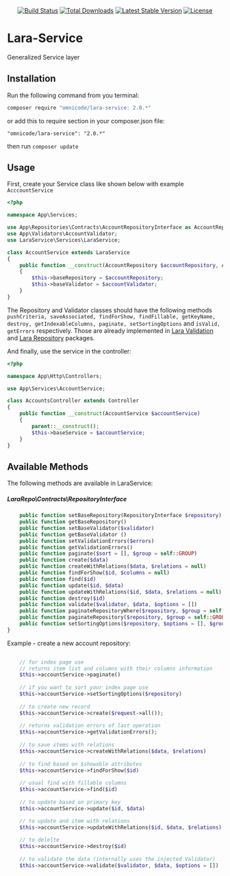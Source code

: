 
<p align="center">
<a href="https://travis-ci.org/omnicode/lara-service"><img src="https://travis-ci.org/omnicode/lara-service.svg" alt="Build Status"></a>
<a href="https://packagist.org/packages/omnicode/lara-service"><img src="https://poser.pugx.org/omnicode/lara-service/d/total.svg" alt="Total Downloads"></a>
<a href="https://packagist.org/packages/omnicode/lara-service"><img src="https://poser.pugx.org/omnicode/lara-service/v/stable.svg" alt="Latest Stable Version"></a>
<a href="https://packagist.org/packages/omnicode/lara-service"><img src="https://poser.pugx.org/omnicode/lara-service/license.svg" alt="License"></a>
</p>

# Lara-Service

Generalized Service layer

## Installation

Run the following command from you terminal:


 ```bash
 composer require "omnicode/lara-service: 2.0.*"
 ```

or add this to require section in your composer.json file:

 ```
 "omnicode/lara-service": "2.0.*"
 ```

then run ```composer update```


## Usage

First, create your Service class like shown below with example `AcccountService`

```php
<?php

namespace App\Services;

use App\Repositories\Contracts\AccountRepositoryInterface as AccountRepository;
use App\Validators\AccountValidator;
use LaraService\Services\LaraService;

class AccountService extends LaraService
{
    public function __construct(AccountRepository $accountRepository, AccountValidator $accountValidator)
    {
        $this->baseRepository = $accountRepository;
        $this->baseValidator = $accountValidator;
    }
}

```

The Repository and Validator classes should have the following methods `pushCriteria, saveAssociated, findForShow, findFillable, getKeyName, destroy, getIndexableColumns, paginate, setSortingOptions` and `isValid, getErrors` respectively. Those are already implemented in [Lara Validation](https://github.com/omnicode/lara-validation) and [Lara Repository](https://github.com/omnicode/lara-repo) packages.


 
And finally, use the service in the controller:

```php
<?php

namespace App\Http\Controllers;

use App\Services\AccountService;

class AccountsController extends Controller
{   
    public function __construct(AccountService $accountService)
    {
        parent::__construct();
        $this->baseService = $accountService;
    }
}

```



## Available Methods

The following methods are available in LaraService:

##### LaraRepo\Contracts\RepositoryInterface

```php
    public function setBaseRepository(RepositoryInterface $repository)
    public function getBaseRepository()
    public function setBaseValidator($validator)
    public function getBaseValidator ()
    public function setValidationErrors($errors)
    public function getValidationErrors()
    public function paginate($sort = [], $group = self::GROUP)
    public function create($data)
    public function createWithRelations($data, $relations = null)
    public function findForShow($id, $columns = null)
    public function find($id)
    public function update($id, $data)
    public function updateWithRelations($id, $data, $relations = null)
    public function destroy($id)
    public function validate($validator, $data, $options = [])
    public function paginateRepositoryWhere($repository, $group = self::GROUP, $column = null, $val = null)
    public function paginateRepository($repository, $group = self::GROUP)
    public function setSortingOptions($repository, $options = [], $group = self::GROUP)
}
```

Example - create a new account repository:

```php
    
    // for index page use
    // returns item list and columns with their columns information 
    $this->accountService->paginate()
      
    // if you want to sort your index page use
    $this->accountService->setSortingOptions($repository)
    
    // to create new record
    $this->accountService->create($request->all());
    
    // returns validation errors of last operation
    $this->accountService->getValidationErrors();
    
    // to save items with relations
    $this->accountService->createWithRelations($data, $relations)
    
    // to find based on $showable attributes
    $this->accountService->findForShow($id)
    
    // usual find with fillable columns
    $this->accountService->find($id)
    
    // to update based on primary key
    $this->accountService->update($id, $data)

    // to update and item with relations
    $this->accountService->updateWithRelations($id, $data, $relations)
    
    // to delelte
    $this->accountService->destroy($id)
    
    // to validate the data (internally uses the injected Validator)
    $this->accountService->validate($validator, $data, $options = [])
```
